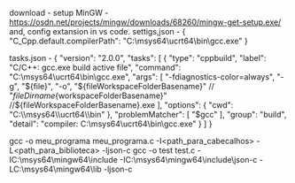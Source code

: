 download - setup MinGW - https://osdn.net/projects/mingw/downloads/68260/mingw-get-setup.exe/
and, config extansion in vs code.
settigs,json - {
    "C_Cpp.default.compilerPath": "C:\\msys64\\ucrt64\\bin\\gcc.exe"
}

tasks.json - {
	"version": "2.0.0",
	"tasks": [
		{
			"type": "cppbuild",
			"label": "C/C++: gcc.exe build active file",
			"command": "C:\\msys64\\ucrt64\\bin\\gcc.exe",
			"args": [
				"-fdiagnostics-color=always",
				"-g",
				"${file}",
				"-o",
				"${fileWorkspaceFolderBasename}" // 	"${fileDirname}${workspaceFolderBasename}" //${fileWorkspaceFolderBasename}.exe
			],
			"options": {
				"cwd": "C:\\msys64\\ucrt64\\bin"
			},
			"problemMatcher": [
				"$gcc"
			],
			"group": "build",
			"detail": "compiler: C:\\msys64\\ucrt64\\bin\\gcc.exe"
		}
	]
}

gcc -o meu_programa meu_programa.c -I<path_para_cabecalhos> -L<path_para_biblioteca> -ljson-c
gcc -o test test.c -IC:\\msys64\\mingw64\\include -IC:\\msys64\\mingw64\\include\\json-c -LC:\\msys64\\mingw64\\lib -ljson-c
